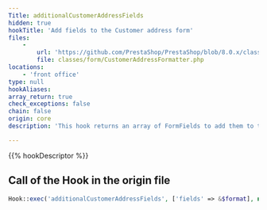 ```yaml
---
Title: additionalCustomerAddressFields
hidden: true
hookTitle: 'Add fields to the Customer address form'
files:
    -
        url: 'https://github.com/PrestaShop/PrestaShop/blob/8.0.x/classes/form/CustomerAddressFormatter.php'
        file: classes/form/CustomerAddressFormatter.php
locations:
    - 'front office'
type: null
hookAliases: 
array_return: true
check_exceptions: false
chain: false
origin: core
description: 'This hook returns an array of FormFields to add them to the customer address registration form'

---
```


{{% hookDescriptor %}}

## Call of the Hook in the origin file

```php
Hook::exec('additionalCustomerAddressFields', ['fields' => &$format], null, true)
```
